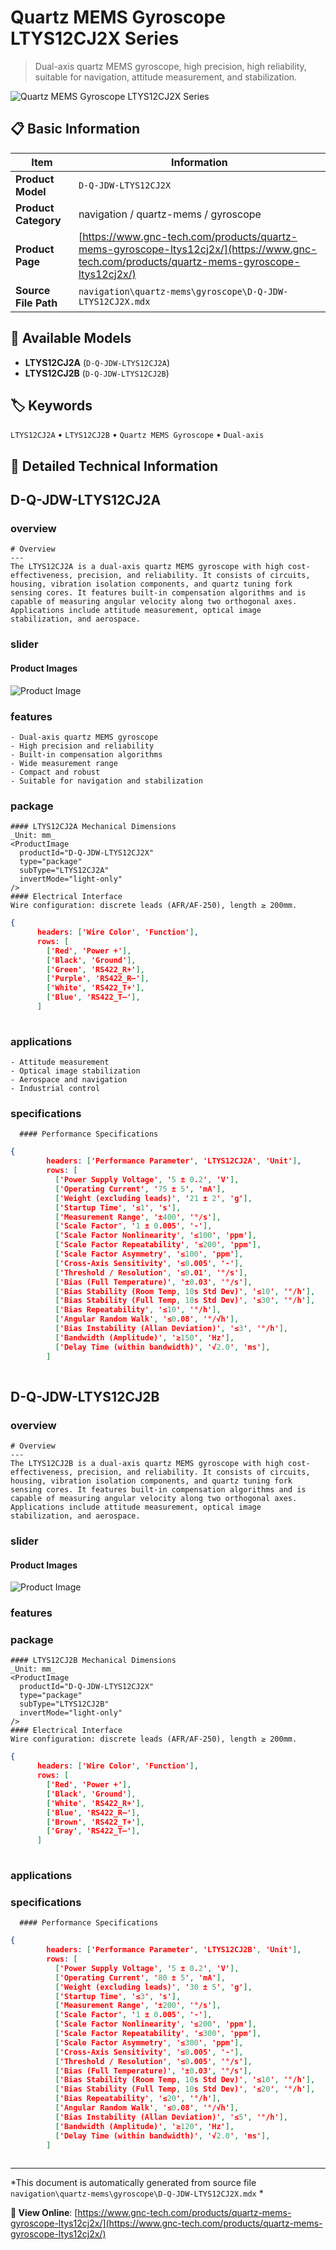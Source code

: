 # Quartz MEMS Gyroscope LTYS12CJ2X Series

> Dual-axis quartz MEMS gyroscope, high precision, high reliability, suitable for navigation, attitude measurement, and stabilization.

![Quartz MEMS Gyroscope LTYS12CJ2X Series](https://www.gnc-tech.com/images/products/navigation/quartz-mems/gyroscope/D-Q-JDW-LTYS12CJ2X/D-Q-JDW-LTYS12CJ2X.webp)

## 📋 Basic Information

| Item | Information |
|------|------|
| **Product Model** | `D-Q-JDW-LTYS12CJ2X` |
| **Product Category** | navigation / quartz-mems / gyroscope |
| **Product Page** | [https://www.gnc-tech.com/products/quartz-mems-gyroscope-ltys12cj2x/](https://www.gnc-tech.com/products/quartz-mems-gyroscope-ltys12cj2x/) |
| **Source File Path** | `navigation\quartz-mems\gyroscope\D-Q-JDW-LTYS12CJ2X.mdx` |

## 🔧 Available Models

- **LTYS12CJ2A** (`D-Q-JDW-LTYS12CJ2A`)
- **LTYS12CJ2B** (`D-Q-JDW-LTYS12CJ2B`)

## 🏷️ Keywords

`LTYS12CJ2A` • `LTYS12CJ2B` • `Quartz MEMS Gyroscope` • `Dual-axis`

## 📖 Detailed Technical Information


## D-Q-JDW-LTYS12CJ2A

  
### overview

    # Overview
    ---
    The LTYS12CJ2A is a dual-axis quartz MEMS gyroscope with high cost-effectiveness, precision, and reliability. It consists of circuits, housing, vibration isolation components, and quartz tuning fork sensing cores. It features built-in compensation algorithms and is capable of measuring angular velocity along two orthogonal axes. Applications include attitude measurement, optical image stabilization, and aerospace.
  
  
### slider

    
#### Product Images

![Product Image](https://www.gnc-tech.com/images/products/D-Q-JDW-LTYS12CJ2A-Slide-01.webp)


  
  
### features

    - Dual-axis quartz MEMS gyroscope
    - High precision and reliability
    - Built-in compensation algorithms
    - Wide measurement range
    - Compact and robust
    - Suitable for navigation and stabilization
  
  
### package

    #### LTYS12CJ2A Mechanical Dimensions
    _Unit: mm_
    <ProductImage 
      productId="D-Q-JDW-LTYS12CJ2X" 
      type="package"
      subType="LTYS12CJ2A" 
      invertMode="light-only" 
    />
    #### Electrical Interface
    Wire configuration: discrete leads (AFR/AF-250), length ≥ 200mm.
    
```json
{
      headers: ['Wire Color', 'Function'],
      rows: [
        ['Red', 'Power +'],
        ['Black', 'Ground'],
        ['Green', 'RS422_R+'],
        ['Purple', 'RS422_R–'],
        ['White', 'RS422_T+'],
        ['Blue', 'RS422_T–'],
      ]
    
```

  
  
### applications

    - Attitude measurement
    - Optical image stabilization
    - Aerospace and navigation
    - Industrial control
  
  
### specifications

    
      #### Performance Specifications
      
```json
{
        headers: ['Performance Parameter', 'LTYS12CJ2A', 'Unit'],
        rows: [
          ['Power Supply Voltage', '5 ± 0.2', 'V'],
          ['Operating Current', '75 ± 5', 'mA'],
          ['Weight (excluding leads)', '21 ± 2', 'g'],
          ['Startup Time', '≤1', 's'],
          ['Measurement Range', '±400', '°/s'],
          ['Scale Factor', '1 ± 0.005', '-'],
          ['Scale Factor Nonlinearity', '≤100', 'ppm'],
          ['Scale Factor Repeatability', '≤200', 'ppm'],
          ['Scale Factor Asymmetry', '≤100', 'ppm'],
          ['Cross-Axis Sensitivity', '≤0.005', '-'],
          ['Threshold / Resolution', '≤0.01', '°/s'],
          ['Bias (Full Temperature)', '±0.03', '°/s'],
          ['Bias Stability (Room Temp, 10s Std Dev)', '≤10', '°/h'],
          ['Bias Stability (Full Temp, 10s Std Dev)', '≤30', '°/h'],
          ['Bias Repeatability', '≤10', '°/h'],
          ['Angular Random Walk', '≤0.08', '°/√h'],
          ['Bias Instability (Allan Deviation)', '≤3', '°/h'],
          ['Bandwidth (Amplitude)', '≥150', 'Hz'],
          ['Delay Time (within bandwidth)', '√2.0', 'ms'],
        ]
      
```

    
  



## D-Q-JDW-LTYS12CJ2B

  
### overview

    # Overview
    ---
    The LTYS12CJ2B is a dual-axis quartz MEMS gyroscope with high cost-effectiveness, precision, and reliability. It consists of circuits, housing, vibration isolation components, and quartz tuning fork sensing cores. It features built-in compensation algorithms and is capable of measuring angular velocity along two orthogonal axes. Applications include attitude measurement, optical image stabilization, and aerospace.
  
  
### slider

    
#### Product Images

![Product Image](https://www.gnc-tech.com/images/products/D-Q-JDW-LTYS12CJ2B-Slide-01.webp)


  
  
### features

  
### package

    #### LTYS12CJ2B Mechanical Dimensions
    _Unit: mm_
    <ProductImage 
      productId="D-Q-JDW-LTYS12CJ2X" 
      type="package"
      subType="LTYS12CJ2B" 
      invertMode="light-only" 
    />
    #### Electrical Interface
    Wire configuration: discrete leads (AFR/AF-250), length ≥ 200mm.
    
```json
{
      headers: ['Wire Color', 'Function'],
      rows: [
        ['Red', 'Power +'],
        ['Black', 'Ground'],
        ['White', 'RS422_R+'],
        ['Blue', 'RS422_R–'],
        ['Brown', 'RS422_T+'],
        ['Gray', 'RS422_T–'],
      ]
    
```

  
  
### applications

  
### specifications

    
      #### Performance Specifications
      
```json
{
        headers: ['Performance Parameter', 'LTYS12CJ2B', 'Unit'],
        rows: [
          ['Power Supply Voltage', '5 ± 0.2', 'V'],
          ['Operating Current', '80 ± 5', 'mA'],
          ['Weight (excluding leads)', '30 ± 5', 'g'],
          ['Startup Time', '≤3', 's'],
          ['Measurement Range', '±200', '°/s'],
          ['Scale Factor', '1 ± 0.005', '-'],
          ['Scale Factor Nonlinearity', '≤200', 'ppm'],
          ['Scale Factor Repeatability', '≤300', 'ppm'],
          ['Scale Factor Asymmetry', '≤300', 'ppm'],
          ['Cross-Axis Sensitivity', '≤0.005', '-'],
          ['Threshold / Resolution', '≤0.005', '°/s'],
          ['Bias (Full Temperature)', '±0.03', '°/s'],
          ['Bias Stability (Room Temp, 10s Std Dev)', '≤10', '°/h'],
          ['Bias Stability (Full Temp, 10s Std Dev)', '≤20', '°/h'],
          ['Bias Repeatability', '≤20', '°/h'],
          ['Angular Random Walk', '≤0.08', '°/√h'],
          ['Bias Instability (Allan Deviation)', '≤5', '°/h'],
          ['Bandwidth (Amplitude)', '≥120', 'Hz'],
          ['Delay Time (within bandwidth)', '√2.0', 'ms'],
        ]
      
```

    
  

---

*This document is automatically generated from source file `navigation\quartz-mems\gyroscope\D-Q-JDW-LTYS12CJ2X.mdx` *

**🔗 View Online**: [https://www.gnc-tech.com/products/quartz-mems-gyroscope-ltys12cj2x/](https://www.gnc-tech.com/products/quartz-mems-gyroscope-ltys12cj2x/)
